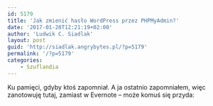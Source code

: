 ```yaml
---
id: 5179
title: 'Jak zmienić hasło WordPress przez PHPMyAdmin?'
date: '2017-01-20T12:21:19+02:00'
author: 'Ludwik C. Siadlak'
layout: post
guid: 'http://siadlak.angrybytes.pl/?p=5179'
permalink: '/?p=5179'
categories:
    - Szuflandia
---
```


Ku pamięci, gdyby ktoś zapomniał. A ja ostatnio zapomniałem, więc zanotowuję tutaj, zamiast w Evernote – może komuś się przyda: